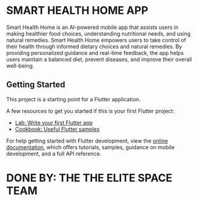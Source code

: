 # SMART HEALTH HOME APP

Smart Health Home is an AI-powered mobile app that assists users in making healthier food choices, understanding nutritional needs, and using natural remedies.
Smart Health Home empowers users to take control of their health through informed dietary choices and natural remedies. By providing personalized guidance and real-time feedback, the app helps users maintain a balanced diet, prevent diseases, and improve their overall well-being.


## Getting Started

This project is a starting point for a Flutter application.

A few resources to get you started if this is your first Flutter project:

- [Lab: Write your first Flutter app](https://docs.flutter.dev/get-started/codelab)
- [Cookbook: Useful Flutter samples](https://docs.flutter.dev/cookbook)

For help getting started with Flutter development, view the
[online documentation](https://docs.flutter.dev/), which offers tutorials,
samples, guidance on mobile development, and a full API reference.
# DONE BY:  THE THE ELITE SPACE TEAM
